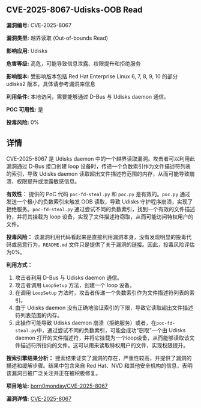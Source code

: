 ## CVE-2025-8067-Udisks-OOB Read

**漏洞编号:** CVE-2025-8067

**漏洞类型:** 越界读取 (Out-of-bounds Read)

**影响应用:** Udisks

**危害等级:** 高危，可能导致信息泄露、权限提升和拒绝服务

**影响版本:** 受影响版本包括 Red Hat Enterprise Linux 6, 7, 8, 9, 10 的部分 udisks2 版本，具体请参考漏洞库信息

**利用条件:** 本地访问，需要能够通过 D-Bus 与 Udisks daemon 通信。

**POC 可用性:** 是

**投毒风险:** 0%

## 详情

CVE-2025-8067 是 Udisks daemon 中的一个越界读取漏洞。攻击者可以利用此漏洞通过 D-Bus 接口创建 loop 设备时，传递一个负数索引作为文件描述符列表的索引，导致 Udisks daemon 读取超出文件描述符范围的内存，从而可能导致崩溃、权限提升或泄露敏感信息。

**有效性：**
提供的 PoC 代码 `poc-fd-steal.py` 和 `poc.py` 是有效的。`poc.py` 通过发送一个极小的负数索引来触发 OOB 读取，导致 Udisks 守护程序崩溃，实现了拒绝服务。`poc-fd-steal.py` 通过尝试不同的负数索引，找到一个有效的文件描述符，并将其挂载为 loop 设备，实现了文件描述符窃取，从而可能访问特权用户的文件。

**投毒风险：**
该漏洞利用代码看起来是直接利用漏洞本身，没有发现明显的投毒代码或恶意行为。`README.md` 文件只是提供了关于漏洞的链接。因此，投毒风险评估为0%。

**利用方式：**
1.  攻击者利用 D-Bus 与 Udisks daemon 通信。
2.  攻击者调用 `LoopSetup` 方法，创建一个 loop 设备。
3.  在调用 `LoopSetup` 方法时，攻击者传递一个负数索引作为文件描述符列表的索引。
4.  由于 Udisks daemon 没有正确地验证索引的下限，导致它读取超出文件描述符列表范围的内存。
5.  此操作可能导致 Udisks daemon 崩溃（拒绝服务）或者，在`poc-fd-steal.py`中，通过尝试不同的负数索引，可能会成功“窃取”一个由 Udisks daemon 打开的文件描述符，并将它挂载为一个loop设备，从而能够读取该文件描述符所指向的文件。这可以用来读取特权用户的文件，实现权限提升。

**搜索引擎结果分析：**
搜索结果证实了漏洞的存在，严重性较高，并提供了漏洞的描述和缓解步骤。结果中包含来自 Red Hat、NVD 和其他安全机构的信息，表明该漏洞已被广泛关注并正在被积极修复。


**项目地址:** [born0monday/CVE-2025-8067](https://github.com/born0monday/CVE-2025-8067)

**漏洞详情:** [CVE-2025-8067](https://nvd.nist.gov/vuln/detail/CVE-2025-8067)